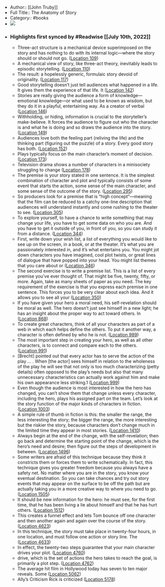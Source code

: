- Author:: [[John Truby]]
- Full Title:: The Anatomy of Story
- Category:: #books
- ![](https://images-na.ssl-images-amazon.com/images/I/51pT9kfhwUL._SL200_.jpg)
- ### Highlights first synced by #Readwise [[July 10th, 2022]]
    - Three-act structure is a mechanical device superimposed on the story and has nothing to do with its internal logic—where the story should or should not go. ([Location 109](https://readwise.io/to_kindle?action=open&asin=B0052Z3M8A&location=109))
    - A mechanical view of story, like three-act theory, inevitably leads to episodic storytelling. ([Location 110](https://readwise.io/to_kindle?action=open&asin=B0052Z3M8A&location=110))
    - The result: a hopelessly generic, formulaic story devoid of originality. ([Location 117](https://readwise.io/to_kindle?action=open&asin=B0052Z3M8A&location=117))
    - Good storytelling doesn’t just tell audiences what happened in a life. It gives them the experience of that life. It ([Location 142](https://readwise.io/to_kindle?action=open&asin=B0052Z3M8A&location=142))
    - Stories are really giving the audience a form of knowledge—emotional knowledge—or what used to be known as wisdom, but they do it in a playful, entertaining way. As a creator of verbal ([Location 146](https://readwise.io/to_kindle?action=open&asin=B0052Z3M8A&location=146))
    - Withholding, or hiding, information is crucial to the storyteller’s make-believe. It forces the audience to figure out who the character is and what he is doing and so draws the audience into the story. ([Location 149](https://readwise.io/to_kindle?action=open&asin=B0052Z3M8A&location=149))
    - Audiences love both the feeling part (reliving the life) and the thinking part (figuring out the puzzle) of a story. Every good story has both. ([Location 152](https://readwise.io/to_kindle?action=open&asin=B0052Z3M8A&location=152))
    - Plays typically focus on the main character’s moment of decision. ([Location 173](https://readwise.io/to_kindle?action=open&asin=B0052Z3M8A&location=173))
    - Television drama shows a number of characters in a minisociety struggling to change ([Location 178](https://readwise.io/to_kindle?action=open&asin=B0052Z3M8A&location=178))
    - The premise is your story stated in one sentence. It is the simplest combination of character and plot and typically consists of some event that starts the action, some sense of the main character, and some sense of the outcome of the story. ([Location 295](https://readwise.io/to_kindle?action=open&asin=B0052Z3M8A&location=295))
    - So producers look for a premise that is “high concept”—meaning that the film can be reduced to a catchy one-line description that audiences will understand instantly and come rushing to the theater to see. ([Location 305](https://readwise.io/to_kindle?action=open&asin=B0052Z3M8A&location=305))
    - To explore yourself, to have a chance to write something that may change your life, you have to get some data on who you are. And you have to get it outside of you, in front of you, so you can study it from a distance. ([Location 344](https://readwise.io/to_kindle?action=open&asin=B0052Z3M8A&location=344))
    - First, write down your wish list, a list of everything you would like to see up on the screen, in a book, or at the theater. It’s what you are passionately interested in, and it’s what entertains you. You might jot down characters you have imagined, cool plot twists, or great lines of dialogue that have popped into your head. You might list themes that you care about or ([Location 346](https://readwise.io/to_kindle?action=open&asin=B0052Z3M8A&location=346))
    - The second exercise is to write a premise list. This is a list of every premise you’ve ever thought of. That might be five, twenty, fifty, or more. Again, take as many sheets of paper as you need. The key requirement of the exercise is that you express each premise in one sentence. This forces you to be very clear about each idea. And it allows you to see all your ([Location 350](https://readwise.io/to_kindle?action=open&asin=B0052Z3M8A&location=350))
    - If you have given your hero a moral need, his self-revelation should be moral as well. The hero doesn’t just see himself in a new light; he has an insight about the proper way to act toward others. In ([Location 868](https://readwise.io/to_kindle?action=open&asin=B0052Z3M8A&location=868))
    - To create great characters, think of all your characters as part of a web in which each helps define the others. To put it another way, a character is often defined by who he is not. ([Location 989](https://readwise.io/to_kindle?action=open&asin=B0052Z3M8A&location=989))
    - The most important step in creating your hero, as well as all other characters, is to connect and compare each to the others. ([Location 991](https://readwise.io/to_kindle?action=open&asin=B0052Z3M8A&location=991))
    - [Brecht] pointed out that every actor has to serve the action of the play … . When [the actor] sees himself in relation to the wholeness of the play he will see that not only is too much characterizing (petty details) often opposed to the play’s needs but also that many unnecessary characteristics can actually work against him and make his own appearance less striking.1 ([Location 999](https://readwise.io/to_kindle?action=open&asin=B0052Z3M8A&location=999))
    - Even though the audience is most interested in how the hero has changed, you can’t show them that change unless every character, including the hero, plays his assigned part on the team. Let’s look at the story function of the major kinds of characters in fiction. ([Location 1003](https://readwise.io/to_kindle?action=open&asin=B0052Z3M8A&location=1003))
    - A simple rule of thumb in fiction is this: the smaller the range, the less interesting the story; the bigger the range, the more interesting but the riskier the story, because characters don’t change much in the limited time they appear in most stories. ([Location 1410](https://readwise.io/to_kindle?action=open&asin=B0052Z3M8A&location=1410))
    - Always begin at the end of the change, with the self-revelation; then go back and determine the starting point of the change, which is the hero’s need and desire; then figure out the steps of development in between. ([Location 1496](https://readwise.io/to_kindle?action=open&asin=B0052Z3M8A&location=1496))
    - Some writers are afraid of this technique because they think it constricts them or forces them to write schematically. In fact, this technique gives you greater freedom because you always have a safety net. No matter where you are in the story, you know your eventual destination. So you can take chances and try out story events that may appear on the surface to be off the path but are actually taking you in a more creative way to where you need to go. ([Location 1505](https://readwise.io/to_kindle?action=open&asin=B0052Z3M8A&location=1505))
    - It should be new information for the hero: he must see, for the first time, that he has been living a lie about himself and that he has hurt others. ([Location 1512](https://readwise.io/to_kindle?action=open&asin=B0052Z3M8A&location=1512))
    - This creates a funnel effect and lets Tom bounce off one character and then another again and again over the course of the story. ([Location 4623](https://readwise.io/to_kindle?action=open&asin=B0052Z3M8A&location=4623))
    - In this technique, the story must take place in twenty-four hours, in one location, and must follow one action or story line. The ([Location 4633](https://readwise.io/to_kindle?action=open&asin=B0052Z3M8A&location=4633))
    - In effect, the twenty-two steps guarantee that your main character drives your plot. ([Location 4760](https://readwise.io/to_kindle?action=open&asin=B0052Z3M8A&location=4760))
    - drive, which is the set of actions the hero takes to reach the goal, is primarily a plot step. ([Location 4762](https://readwise.io/to_kindle?action=open&asin=B0052Z3M8A&location=4762))
    - The average hit film in Hollywood today has seven to ten major reveals. Some ([Location 5062](https://readwise.io/to_kindle?action=open&asin=B0052Z3M8A&location=5062))
    - Ally’s Criticism Rick is criticized ([Location 5178](https://readwise.io/to_kindle?action=open&asin=B0052Z3M8A&location=5178))
